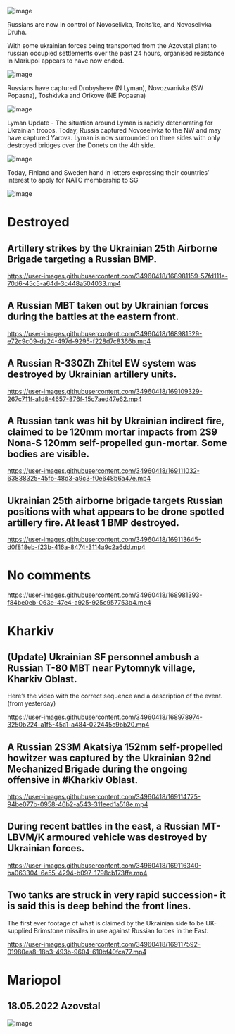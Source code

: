 ![image](https://user-images.githubusercontent.com/34960418/168979370-c19f4b9a-9a20-4aec-a998-04e657418fd5.png)

Russians are now in control of Novoselivka, Troits’ke, and Novoselivka Druha.

With some ukrainian forces being transported from the Azovstal plant to russian occupied settlements over the past 24 hours, organised resistance in Mariupol appears to have now ended.

![image](https://user-images.githubusercontent.com/34960418/168979579-05d75909-4b16-456f-a659-f6a273241e9e.png)


Russians have captured Drobysheve (N Lyman), Novozvanivka (SW Popasna), Toshkivka and Orikove (NE Popasna)

![image](https://user-images.githubusercontent.com/34960418/168979891-9d6d52f3-a266-4051-bfee-51f1a9ed7c54.png)


Lyman Update - The situation around Lyman is rapidly deteriorating for Ukrainian troops. Today, Russia captured Novoselivka to the NW and may have captured Yarova. Lyman is now surrounded on three sides with only destroyed bridges over the Donets on the 4th side.

![image](https://user-images.githubusercontent.com/34960418/168980075-fe55fefb-9d2a-46cc-a6a9-3b3e9bacccb1.png)


Today, Finland and Sweden hand in letters expressing their countries’ interest to apply for NATO membership to SG 

![image](https://user-images.githubusercontent.com/34960418/168980478-099c0abe-bb79-4169-a4f7-709bf450b47c.png)


# Destroyed

## Artillery strikes by the Ukrainian 25th Airborne Brigade targeting a Russian BMP.

https://user-images.githubusercontent.com/34960418/168981159-57fd111e-70d6-45c5-a64d-3c448a504033.mp4


## A Russian MBT taken out by Ukrainian forces during the battles at the eastern front.

https://user-images.githubusercontent.com/34960418/168981529-e72c9c09-da24-497d-9295-f228d7c8366b.mp4


## A Russian R-330Zh Zhitel EW system was destroyed by Ukrainian artillery units.

https://user-images.githubusercontent.com/34960418/169109329-267c711f-a1d8-4657-876f-15c7aed47e62.mp4


## A Russian tank was hit by Ukrainian indirect fire, claimed to be 120mm mortar impacts from 2S9 Nona-S 120mm self-propelled gun-mortar. Some bodies are visible.

https://user-images.githubusercontent.com/34960418/169111032-63838325-45fb-48d3-a9c3-f0e648b6a47e.mp4


## Ukrainian 25th airborne brigade targets Russian positions with what appears to be drone spotted artillery fire. At least 1 BMP destroyed.

https://user-images.githubusercontent.com/34960418/169113645-d0f818eb-f23b-416a-8474-3114a9c2a6dd.mp4






# No comments

https://user-images.githubusercontent.com/34960418/168981393-f84be0eb-063e-47e4-a925-925c957753b4.mp4


# Kharkiv

## (Update) Ukrainian SF personnel ambush a Russian T-80 MBT near Pytomnyk village, Kharkiv Oblast.

Here’s the video with the correct sequence and a description of the event. (from yesterday) 

https://user-images.githubusercontent.com/34960418/168978974-3250b224-a1f5-45a1-a484-022445c9bb20.mp4


## A Russian 2S3M Akatsiya 152mm self-propelled howitzer was captured by the Ukrainian 92nd Mechanized Brigade during the ongoing offensive in #Kharkiv Oblast.

https://user-images.githubusercontent.com/34960418/169114775-94be077b-0958-46b2-a543-311eed1a518e.mp4


## During recent battles in the east, a Russian MT-LBVM/K armoured vehicle was destroyed by Ukrainian forces.

https://user-images.githubusercontent.com/34960418/169116340-ba063304-6e55-4294-b097-1798cb173ffe.mp4


## Two tanks are struck in very rapid succession- it is said this is deep behind the front lines.

The first ever footage of what is claimed by the Ukrainian side to be UK-supplied Brimstone missiles in use against Russian forces in the East.

https://user-images.githubusercontent.com/34960418/169117592-01980ea8-18b3-493b-9604-610bf40fca77.mp4





# Mariopol

## 18.05.2022 Azovstal

![image](https://user-images.githubusercontent.com/34960418/169109868-fd99b118-db41-4f63-96a5-bbf0fb899409.png)
